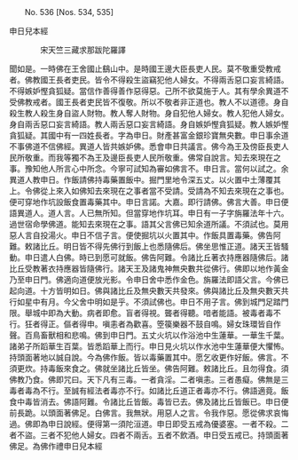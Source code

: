 ﻿　　No. 536 [Nos. 534, 535]

申日兒本經

　　　　宋天竺三藏求那跋陀羅譯


聞如是。一時佛在王舍國止鷂山中。是時國王邊大臣長吏人民。莫不敬重受教戒者。佛教國王長者吏民。皆令不得殺生盜竊犯他人婦女。不得兩舌惡口妄言綺語。不得嫉妒慳貪狐疑。當信作善得善作惡得惡。己所不欲莫施于人。其有學余異道不受佛教戒者。國王長者吏民皆不復敬。所以不敬者非正道也。教人不以道德。身自殺生教人殺生身自盜人財物。教人奪人財物。身自犯他人婦女。教人犯他人婦女。身自兩舌惡口妄言綺語。教人兩舌惡口妄言綺語。身自嫉妒慳貪狐疑。教人嫉妒慳貪狐疑。其國中有一四姓長者。字為申日。財產甚富金銀珍寶無央數。申日事余道不事佛道不信佛經。異道人皆共嫉妒佛。悉會申日共議言。佛今為王及傍臣長吏人民所敬重。而我等獨不為王及邊臣長吏人民所敬重。佛常自說言。知去來現在之事。豫知他人所言心中所念。今寧可試知為審如佛言不。申日言。當何以試之。余異道人教申日。作飯請佛持毒藥置飯中。掘門里地令深五丈。以火置中土薄覆其上。令佛從上來入如佛知去來現在之事者當不受請。受請為不知去來現在之事也。便可穿地作坑設飯食置毒藥其中。申日言諾。大嘉。即行請佛。佛言大善。申日便語異道人。道人言。人已無所知。但當穿地作坑耳。申日有一子字旃羅法年十六。過世宿命學佛道。能知去來現在之事。語其父言佛已知余道所議。不須試也。莫用惡人言自投湯火。申日不信子言。便使掘坑以火置其中。作飯具置毒藥。佛告阿難。敕諸比丘。明日皆不得先佛行到飯上也悉隨佛后。佛坐思惟正道。諸天王皆騷動。申日遣人白佛。時已到愿可就飯。佛告阿難。令諸比丘著衣持應器隨佛后。諸比丘受教著衣持應器皆隨佛行。諸天王及諸鬼神無央數共從佛行。佛即以地作黃金乃至申日門。佛適向道便放光影。令申日舍中悉作金色。旃羅法即語父言。今佛已起向道。十方皆明如日。佛與諸比丘及無央數天共發來。佛與諸比丘及無央數天共行如星中有月。今父舍中明如是乎。不須試佛也。申日不用子言。佛到城門足踏門限。舉城中即為大動。病者即愈。盲者得視。聾者得聽。喑者能語。被毒者毒不行。狂者得正。傴者得申。嗔恚者為歡喜。箜篌樂器不鼓自鳴。婦女珠環皆自作聲。百鳥畜獸相和悲鳴。佛到申日門。五丈火坑以作浴池中生蓮華。一華生千葉。諸弟子所蹈華生百葉。皆悉蹈華上而行。申日見火坑以作水池中生蓮華便大懼怖。持頭面著地以誠自說。今為佛作飯。皆以毒藥置其中。愿乞收更作好飯。佛言。不須更炊。持毒飯來食之。佛就坐諸比丘皆坐。佛告阿難。敕諸比丘。且勿得食。須佛教乃食。佛即咒曰。天下凡有三毒。一者貪淫。二者嗔恚。三者愚癡。佛無是三毒者毒為不行。至誠有經法者毒亦不行。如諸比丘道正者毒亦不行。佛語適竟。飯食中毒皆消去。佛語阿難。令諸比丘皆飯。毒皆已去。佛及諸比丘皆飯已。申日便前長跪。以頭面著佛足。白佛言。我無狀。用惡人之言。令我作惡。愿從佛求哀悔過。佛即為申日說經。便得第一須陀洹道。申日即受五戒為優婆塞。一者不殺。二者不盜。三者不犯他人婦女。四者不兩舌。五者不飲酒。申日受五戒已。持頭面著佛足。為佛作禮申日兒本經

